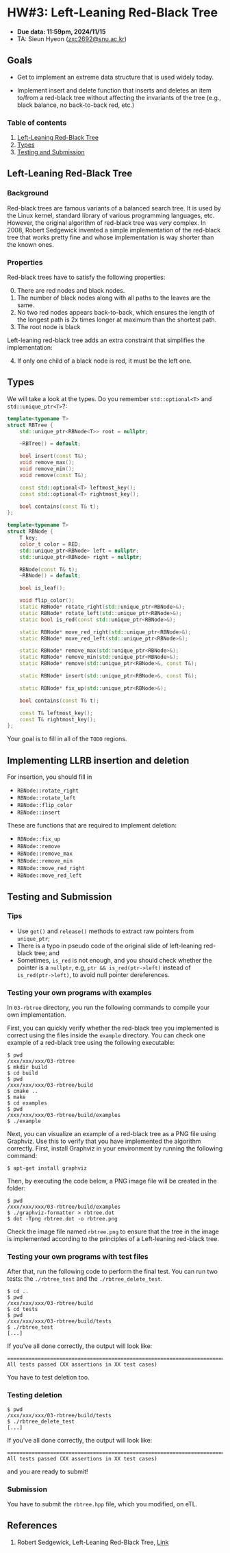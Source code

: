 # HW#3: Left-Leaning Red-Black Tree

* **Due data: 11:59pm, 2024/11/15**
* TA: Sieun Hyeon (zxc2692@snu.ac.kr)

## Goals

* Get to implement an extreme data structure that is used widely today.

* Implement insert and delete function that inserts and deletes an item
  to/from a red-black tree without affecting the invariants of the tree
  (e.g., black balance, no back-to-back red, etc.)

### Table of contents

1. [Left-Leaning Red-Black Tree](#Left-Leaning-Red-Black-Tree)
2. [Types](#Types)
3. [Testing and Submission](#testing-and-submission)

## Left-Leaning Red-Black Tree

### Background

Red-black trees are famous variants of a balanced search tree. It is used
by the Linux kernel, standard library of various programming languages, etc.
However, the original algorithm of red-black tree was *very* complex.
In 2008, Robert Sedgewick invented a simple implementation of the red-black
tree that works pretty fine and whose implementation is way shorter than
the known ones.

### Properties

Red-black trees have to satisfy the following properties:

0. There are red nodes and black nodes.
1. The number of black nodes along with all paths to the leaves are the same.
2. No two red nodes appears back-to-back, which ensures the length of the longest path is 2x times longer at maximum than the shortest path.
3. The root node is black

Left-leaning red-black tree adds an extra constraint that simplifies the implementation:

4. If only one child of a black node is red, it must be the left one.

## Types

We will take a look at the types. Do you remember `std::optional<T>` and `std::unique_ptr<T>`?:

```c++
template<typename T>
struct RBTree {
    std::unique_ptr<RBNode<T>> root = nullptr;

    ~RBTree() = default;

    bool insert(const T&);
    void remove_max();
    void remove_min();
    void remove(const T&);

    const std::optional<T> leftmost_key();
    const std::optional<T> rightmost_key();

    bool contains(const T& t);
};

template<typename T>
struct RBNode {
    T key;
    color_t color = RED;
    std::unique_ptr<RBNode> left = nullptr;
    std::unique_ptr<RBNode> right = nullptr;

    RBNode(const T& t);
    ~RBNode() = default;

    bool is_leaf();

    void flip_color();
    static RBNode* rotate_right(std::unique_ptr<RBNode>&);
    static RBNode* rotate_left(std::unique_ptr<RBNode>&);
    static bool is_red(const std::unique_ptr<RBNode>&);

    static RBNode* move_red_right(std::unique_ptr<RBNode>&);
    static RBNode* move_red_left(std::unique_ptr<RBNode>&);

    static RBNode* remove_max(std::unique_ptr<RBNode>&);
    static RBNode* remove_min(std::unique_ptr<RBNode>&);
    static RBNode* remove(std::unique_ptr<RBNode>&, const T&);

    static RBNode* insert(std::unique_ptr<RBNode>&, const T&);

    static RBNode* fix_up(std::unique_ptr<RBNode>&);

    bool contains(const T& t);

    const T& leftmost_key();
    const T& rightmost_key();
};
```

Your goal is to fill in all of the `TODO` regions.

## Implementing LLRB insertion and deletion

For insertion, you should fill in

* `RBNode::rotate_right`
* `RBNode::rotate_left`
* `RBNode::flip_color`
* `RBNode::insert`

These are functions that are required to implement deletion:

* `RBNode::fix_up`
* `RBNode::remove`
* `RBNode::remove_max`
* `RBNode::remove_min`
* `RBNode::move_red_right`
* `RBNode::move_red_left`

## Testing and Submission

### Tips

* Use `get()` and `release()` methods to extract raw pointers from `unique_ptr`;
* There is a typo in pseudo code of the original slide of left-leaning red-black
tree; and
* Sometimes, `is_red` is not enough, and you should check whether the pointer
is a `nullptr`, e.g, `ptr && is_red(ptr->left)` instead of `is_red(ptr->left)`,
to avoid null pointer dereferences.

### Testing your own programs with examples

In `03-rbtree` directory, you run the following commands to compile your own implementation.

First, you can quickly verify whether the red-black tree you implemented is correct using the files inside the `example` directory. You can check one example of a red-black tree using the following executable:

```
$ pwd
/xxx/xxx/xxx/03-rbtree
$ mkdir build
$ cd build
$ pwd
/xxx/xxx/xxx/03-rbtree/build
$ cmake ..
$ make
$ cd examples
$ pwd
/xxx/xxx/xxx/03-rbtree/build/examples
$ ./example
```

Next, you can visualize an example of a red-black tree as a PNG file using Graphviz. Use this to verify that you have implemented the algorithm correctly. First, install Graphviz in your environment by running the following command:

```
$ apt-get install graphviz
```

Then, by executing the code below, a PNG image file will be created in the folder:

```
$ pwd
/xxx/xxx/xxx/03-rbtree/build/examples
$ ./graphviz-formatter > rbtree.dot
$ dot -Tpng rbtree.dot -o rbtree.png
```

Check the image file named `rbtree.png` to ensure that the tree in the image is implemented according to the principles of a Left-leaning red-black tree.


### Testing your own programs with test files


After that, run the following code to perform the final test. You can run two tests: the `./rbtree_test` and the `./rbtree_delete_test`.


```
$ cd ..
$ pwd
/xxx/xxx/xxx/03-rbtree/build
$ cd tests
$ pwd
/xxx/xxx/xxx/03-rbtree/build/tests
$ ./rbtree_test
[...]
```

If you've all done correctly, the output will look like:

```
===============================================================================
All tests passed (XX assertions in XX test cases)

```

You have to test deletion too.

### Testing deletion

```
$ pwd
/xxx/xxx/xxx/03-rbtree/build/tests
$ ./rbtree_delete_test
[...]
```

If you've all done correctly, the output will look like:


```
===============================================================================
All tests passed (XX assertions in XX test cases)

```
and you are ready to submit! 

### Submission

You have to submit the `rbtree.hpp` file, which you modified, on eTL.


## References

1. Robert Sedgewick, Left-Leaning Red-Black Tree, [Link](https://pdfs.semanticscholar.org/80d8/531ce3c7ad5dbf18e659addb71ed3539f395.pdf)
